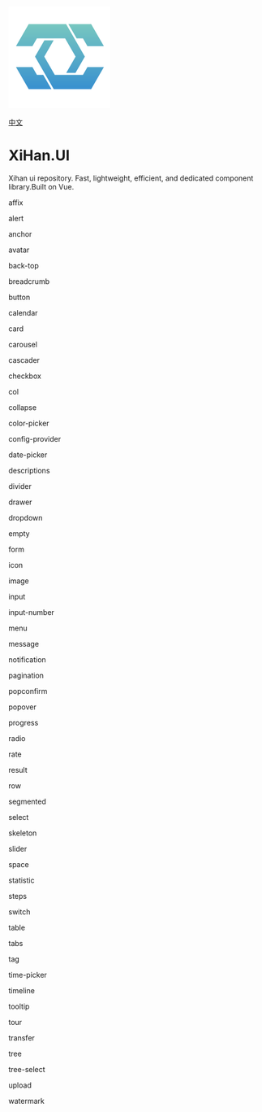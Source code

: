 ![LOGO](./assets/LOGO.png)

[中文](README_cn.md)

# XiHan.UI

Xihan ui repository. Fast, lightweight, efficient, and dedicated component library.Built on Vue.



affix

alert

anchor

avatar

back-top

breadcrumb

button

calendar

card

carousel

cascader

checkbox

col

collapse

color-picker

config-provider

date-picker

descriptions

divider

drawer

dropdown

empty

form

icon

image

input

input-number

menu

message

notification

pagination

popconfirm

popover

progress

radio

rate

result

row

segmented

select

skeleton

slider

space

statistic

steps

switch

table

tabs

tag

time-picker

timeline

tooltip

tour

transfer

tree

tree-select

upload

watermark
